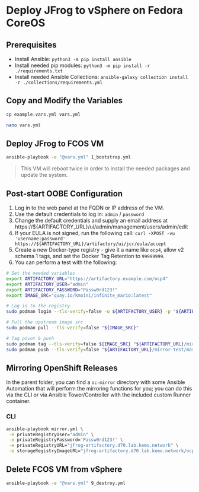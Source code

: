 # Deploy JFrog to vSphere on Fedora CoreOS

## Prerequisites

- Install Ansible: `python3 -m pip install ansible`
- Install needed pip modules: `python3 -m pip install -r ./requirements.txt`
- Install needed Ansible Collections: `ansible-galaxy collection install -r ./collections/requirements.yml`

## Copy and Modify the Variables

```bash
cp example.vars.yml vars.yml

nano vars.yml
```

## Deploy JFrog to FCOS VM

```bash
ansible-playbook -e "@vars.yml" 1_bootstrap.yml
```

> This VM will reboot twice in order to install the needed packages and update the system.

## Post-start OOBE Configuration

1. Log in to the web panel at the FQDN or IP address of the VM.
2. Use the default credentials to log in: `admin` / `password`
3. Change the default credentials and supply an email address at https://${ARTIFACTORY_URL}/ui/admin/management/users/admin/edit
4. If your EULA is not signed, run the following call: `curl -XPOST -vu 'username:password' https://${ARTIFACTORY_URL}/artifactory/ui/jcr/eula/accept`
5. Create a new Docker-type registry - give it a name like `ocp4`, allow v2 schema 1 tags, and set the Docker Tag Retention to `99999999`.
6. You can perform a test with the following:

```bash
# Set the needed variables
export ARTIFACTORY_URL="https://artifactory.example.com/ocp4"
export ARTIFACTORY_USER="admin"
export ARTIFACTORY_PASSWORD="Passw0rd123!"
export IMAGE_SRC="quay.io/kmoini/infinite_mario:latest"

# Log in to the registry
sudo podman login --tls-verify=false -u ${ARTIFACTORY_USER} -p "${ARTIFACTORY_PASSWORD}" "${ARTIFACTORY_URL}"

# Pull the upstream image src
sudo podman pull --tls-verify=false "${IMAGE_SRC}"

# Tag pivot & push
sudo podman tag --tls-verify=false ${IMAGE_SRC} "${ARTIFACTORY_URL}/mirror-test/mario:latest"
sudo podman push --tls-verify=false "${ARTIFACTORY_URL}/mirror-test/mario:latest"
```

## Mirroring OpenShift Releases

In the parent folder, you can find a `oc-mirror` directory with some Ansible Automation that will perform the mirroring functions for you; you can do this via the CLI or via Ansible Tower/Controller with the included custom Runner container.

### CLI

```bash
ansible-playbook mirror.yml \
 -e privateRegistryUser="admin" \
 -e privateRegistryPassword='Passw0rd123!' \
 -e privateRegistryURL="jfrog-artifactory.d70.lab.kemo.network" \
 -e storageRegistryImageURL="jfrog-artifactory.d70.lab.kemo.network/ocp4/oc-mirror-metadata"
```

## Delete FCOS VM from vSphere

```bash
ansible-playbook -e "@vars.yml" 9_destroy.yml
```